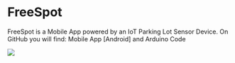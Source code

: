 #   FreeSpot
FreeSpot is a Mobile App powered by an IoT Parking Lot Sensor Device.
On GitHub you will find: Mobile App [Android] and Arduino Code

<img src="https://www.facebook.com/IMGonline/"></img>
